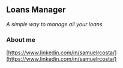 ## Loans Manager
*A simple way to manage all your loans*

### About me
[https://www.linkedin.com/in/samuelrcosta/](https://www.linkedin.com/in/samuelrcosta/)